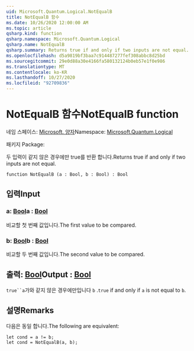 ```yaml
---
uid: Microsoft.Quantum.Logical.NotEqualB
title: NotEqualB 함수
ms.date: 10/26/2020 12:00:00 AM
ms.topic: article
qsharp.kind: function
qsharp.namespace: Microsoft.Quantum.Logical
qsharp.name: NotEqualB
qsharp.summary: Returns true if and only if two inputs are not equal.
ms.openlocfilehash: d5a9819bf3baa7c914487277fef308abbc8d25bd
ms.sourcegitcommit: 29e0d88a30e4166fa580132124b0eb57e1f0e986
ms.translationtype: MT
ms.contentlocale: ko-KR
ms.lasthandoff: 10/27/2020
ms.locfileid: "92709836"
---
```

# <a name="notequalb-function"></a><span data-ttu-id="52ead-102">NotEqualB 함수</span><span class="sxs-lookup"><span data-stu-id="52ead-102">NotEqualB function</span></span>

<span data-ttu-id="52ead-103">네임 스페이스: [Microsoft. 양자](xref:Microsoft.Quantum.Logical)</span><span class="sxs-lookup"><span data-stu-id="52ead-103">Namespace: [Microsoft.Quantum.Logical](xref:Microsoft.Quantum.Logical)</span></span>

<span data-ttu-id="52ead-104">패키지 [](https://nuget.org/packages/)</span><span class="sxs-lookup"><span data-stu-id="52ead-104">Package: [](https://nuget.org/packages/)</span></span>


<span data-ttu-id="52ead-105">두 입력이 같지 않은 경우에만 true를 반환 합니다.</span><span class="sxs-lookup"><span data-stu-id="52ead-105">Returns true if and only if two inputs are not equal.</span></span>

```qsharp
function NotEqualB (a : Bool, b : Bool) : Bool
```


## <a name="input"></a><span data-ttu-id="52ead-106">입력</span><span class="sxs-lookup"><span data-stu-id="52ead-106">Input</span></span>

### <a name="a--bool"></a><span data-ttu-id="52ead-107">a: [Bool](xref:microsoft.quantum.lang-ref.bool)</span><span class="sxs-lookup"><span data-stu-id="52ead-107">a : [Bool](xref:microsoft.quantum.lang-ref.bool)</span></span>

<span data-ttu-id="52ead-108">비교할 첫 번째 값입니다.</span><span class="sxs-lookup"><span data-stu-id="52ead-108">The first value to be compared.</span></span>


### <a name="b--bool"></a><span data-ttu-id="52ead-109">b: [Bool](xref:microsoft.quantum.lang-ref.bool)</span><span class="sxs-lookup"><span data-stu-id="52ead-109">b : [Bool](xref:microsoft.quantum.lang-ref.bool)</span></span>

<span data-ttu-id="52ead-110">비교할 두 번째 값입니다.</span><span class="sxs-lookup"><span data-stu-id="52ead-110">The second value to be compared.</span></span>



## <a name="output--bool"></a><span data-ttu-id="52ead-111">출력: [Bool](xref:microsoft.quantum.lang-ref.bool)</span><span class="sxs-lookup"><span data-stu-id="52ead-111">Output : [Bool](xref:microsoft.quantum.lang-ref.bool)</span></span>

<span data-ttu-id="52ead-112">`true``a`가와 같지 않은 경우에만입니다 `b` .</span><span class="sxs-lookup"><span data-stu-id="52ead-112">`true` if and only if `a` is not equal to `b`.</span></span>

## <a name="remarks"></a><span data-ttu-id="52ead-113">설명</span><span class="sxs-lookup"><span data-stu-id="52ead-113">Remarks</span></span>

<span data-ttu-id="52ead-114">다음은 동일 합니다.</span><span class="sxs-lookup"><span data-stu-id="52ead-114">The following are equivalent:</span></span>

```Q#
let cond = a != b;
let cond = NotEqualB(a, b);
```